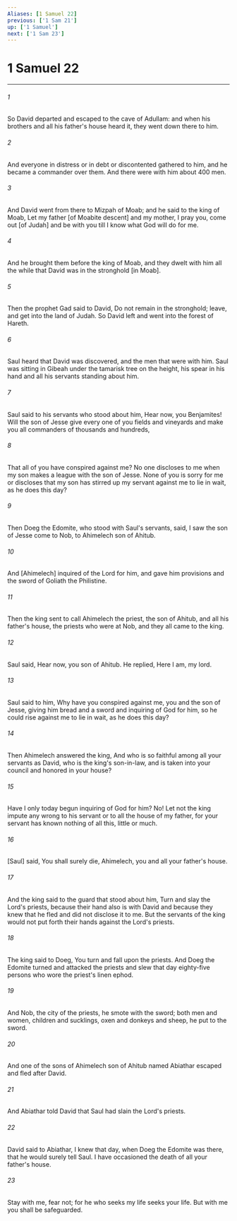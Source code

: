 ```yaml
---
Aliases: [1 Samuel 22]
previous: ['1 Sam 21']
up: ['1 Samuel']
next: ['1 Sam 23']
---
```

# 1 Samuel 22

***

###### 1 

So David departed and escaped to the cave of Adullam: and when his brothers and all his father's house heard it, they went down there to him. 

###### 2 

And everyone in distress or in debt or discontented gathered to him, and he became a commander over them. And there were with him about 400 men. 

###### 3 

And David went from there to Mizpah of Moab; and he said to the king of Moab, Let my father [of Moabite descent] and my mother, I pray you, come out [of Judah] and be with you till I know what God will do for me. 

###### 4 

And he brought them before the king of Moab, and they dwelt with him all the while that David was in the stronghold [in Moab]. 

###### 5 

Then the prophet Gad said to David, Do not remain in the stronghold; leave, and get into the land of Judah. So David left and went into the forest of Hareth. 

###### 6 

Saul heard that David was discovered, and the men that were with him. Saul was sitting in Gibeah under the tamarisk tree on the height, his spear in his hand and all his servants standing about him. 

###### 7 

Saul said to his servants who stood about him, Hear now, you Benjamites! Will the son of Jesse give every one of you fields and vineyards and make you all commanders of thousands and hundreds, 

###### 8 

That all of you have conspired against me? No one discloses to me when my son makes a league with the son of Jesse. None of you is sorry for me or discloses that my son has stirred up my servant against me to lie in wait, as he does this day? 

###### 9 

Then Doeg the Edomite, who stood with Saul's servants, said, I saw the son of Jesse come to Nob, to Ahimelech son of Ahitub. 

###### 10 

And [Ahimelech] inquired of the Lord for him, and gave him provisions and the sword of Goliath the Philistine. 

###### 11 

Then the king sent to call Ahimelech the priest, the son of Ahitub, and all his father's house, the priests who were at Nob, and they all came to the king. 

###### 12 

Saul said, Hear now, you son of Ahitub. He replied, Here I am, my lord. 

###### 13 

Saul said to him, Why have you conspired against me, you and the son of Jesse, giving him bread and a sword and inquiring of God for him, so he could rise against me to lie in wait, as he does this day? 

###### 14 

Then Ahimelech answered the king, And who is so faithful among all your servants as David, who is the king's son-in-law, and is taken into your council and honored in your house? 

###### 15 

Have I only today begun inquiring of God for him? No! Let not the king impute any wrong to his servant or to all the house of my father, for your servant has known nothing of all this, little or much. 

###### 16 

[Saul] said, You shall surely die, Ahimelech, you and all your father's house. 

###### 17 

And the king said to the guard that stood about him, Turn and slay the Lord's priests, because their hand also is with David and because they knew that he fled and did not disclose it to me. But the servants of the king would not put forth their hands against the Lord's priests. 

###### 18 

The king said to Doeg, You turn and fall upon the priests. And Doeg the Edomite turned and attacked the priests and slew that day eighty-five persons who wore the priest's linen ephod. 

###### 19 

And Nob, the city of the priests, he smote with the sword; both men and women, children and sucklings, oxen and donkeys and sheep, he put to the sword. 

###### 20 

And one of the sons of Ahimelech son of Ahitub named Abiathar escaped and fled after David. 

###### 21 

And Abiathar told David that Saul had slain the Lord's priests. 

###### 22 

David said to Abiathar, I knew that day, when Doeg the Edomite was there, that he would surely tell Saul. I have occasioned the death of all your father's house. 

###### 23 

Stay with me, fear not; for he who seeks my life seeks your life. But with me you shall be safeguarded.
